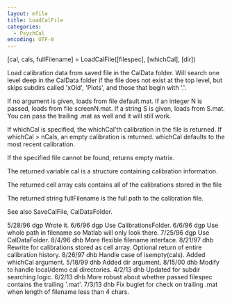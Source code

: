 ```yaml
---
layout: mfile
title: LoadCalFile
categories:
  - PsychCal
encoding: UTF-8
---
```


[cal, cals, fullFilename] = LoadCalFile([filespec], [whichCal], [dir])

Load calibration data from saved file in the CalData folder.
Will search one level deep in the CalData folder if the
file does not exist at the top level, but skips subdirs
called 'xOld', 'Plots', and those that begin with '.'.

If no argument is given, loads from file default.mat.  If
an integer N is passed, loads from file screenN.mat.  If
a string S is given, loads from S.mat.  You can pass the
trailing .mat as well and it will still work.

If whichCal is specified, the whichCal'th calibration
in the file is returned.  If whichCal \> nCals, an
empty calibration is returned.  whichCal defaults
to the most recent calibration.

If the specified file cannot be found, returns empty matrix.

The returned variable cal is a structure containing calibration
information.

The returned cell array cals contains all of the calibrations
stored in the file

The returned string fullFilename is the full path to the calibration
file.

See also SaveCalFile, CalDataFolder.

5/28/96  dgp  Wrote it.
6/6/96   dgp  Use CalibrationsFolder.
6/6/96   dgp  Use whole path in filename so Matlab will only look there.
7/25/96  dgp  Use CalDataFolder.
8/4/96   dhb  More flexible filename interface.
8/21/97  dhb  Rewrite for calibrations stored as cell array.
              Optional return of entire calibration history.
8/26/97  dhb  Handle case of isempty(cals).
              Added whichCal argument.
5/18/99  dhb  Added dir argument.
8/15/00  dhb  Modify to handle local/demo cal directories.
4/2/13   dhb  Updated for subdir searching logic.
6/2/13   dhb  More robust about whether passed filespec contains the trailing '.mat'.
7/3/13   dhb  Fix buglet for check on trailing .mat when length of filename less than 4 chars.